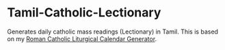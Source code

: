 # Tamil-Catholic-Lectionary
Generates daily catholic mass readings (Lectionary) in Tamil. This is based on my [Roman Catholic Liturgical Calendar Generator](https://github.com/jayarathina/Roman-Calendar).

